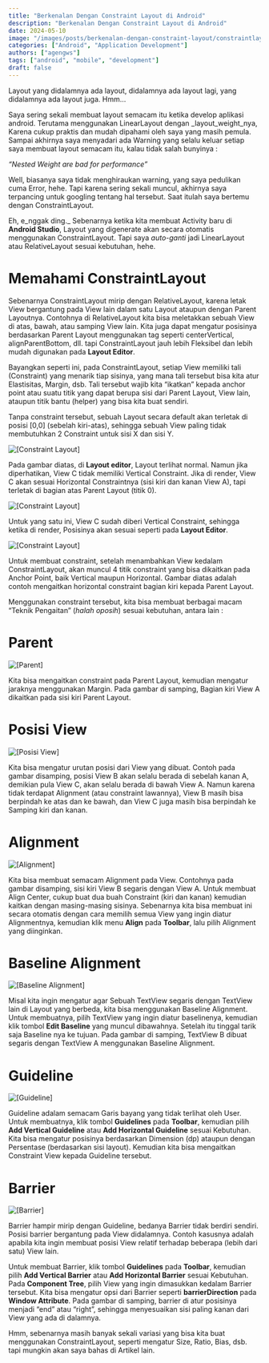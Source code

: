 ```yaml
---
title: "Berkenalan Dengan Constraint Layout di Android"
description: "Berkenalan Dengan Constraint Layout di Android"
date: 2024-05-10
image: "/images/posts/berkenalan-dengan-constraint-layout/constraintlayout-1.png"
categories: ["Android", "Application Development"]
authors: ["agengws"]
tags: ["android", "mobile", "development"]
draft: false
---
```


Layout yang didalamnya ada layout, didalamnya ada layout lagi, yang didalamnya ada layout juga. Hmm…

Saya sering sekali membuat layout semacam itu ketika develop aplikasi android. Terutama menggunakan LinearLayout dengan  _layout_weight_nya, Karena cukup praktis dan mudah dipahami oleh saya yang masih pemula. Sampai akhirnya  saya  menyadari ada Warning yang selalu keluar setiap saya membuat layout semacam itu, kalau tidak salah bunyinya :

_“Nested Weight are bad for performance”_

Well, biasanya saya tidak menghiraukan warning, yang saya pedulikan cuma Error, hehe. Tapi karena sering sekali muncul, akhirnya saya terpancing untuk googling tentang hal tersebut. Saat itulah saya bertemu dengan ConstraintLayout.

Eh, e_nggak ding._ Sebenarnya ketika kita membuat Activity baru di  **Android Studio**, Layout yang digenerate akan secara otomatis menggunakan ConstraintLayout. Tapi saya  _auto-ganti_  jadi LinearLayout atau RelativeLayout sesuai kebutuhan, hehe.

# Memahami ConstraintLayout

Sebenarnya ConstraintLayout mirip dengan RelativeLayout, karena letak View bergantung pada View lain dalam satu Layout ataupun dengan Parent Layoutnya. Contohnya di RelativeLayout kita bisa meletakkan sebuah View di atas, bawah, atau samping View lain. Kita juga dapat mengatur posisinya berdasarkan Parent Layout menggunakan tag seperti centerVertical, alignParentBottom, dll. tapi ConstraintLayout jauh lebih Fleksibel dan lebih mudah digunakan pada  **Layout Editor**.

Bayangkan seperti ini, pada ConstraintLayout, setiap View memiliki tali (Constraint) yang menarik tiap sisinya, yang mana tali tersebut bisa kita atur Elastisitas, Margin, dsb. Tali tersebut wajib kita “ikatkan” kepada anchor point atau suatu titik yang dapat berupa sisi dari Parent Layout, View lain, ataupun titik bantu (helper) yang bisa kita buat sendiri.

Tanpa constraint tersebut, sebuah Layout secara default akan terletak di posisi [0,0] (sebelah kiri-atas), sehingga sebuah View paling tidak membutuhkan 2 Constraint untuk sisi X dan sisi Y.

![\[Constraint Layout\]](/images/posts/berkenalan-dengan-constraint-layout/constraintlayout-2.png)

Pada gambar diatas, di **Layout editor**, Layout terlihat normal. Namun jika diperhatikan, View C tidak memiliki Vertical Constraint. Jika di render, View C akan sesuai Horizontal Constraintnya (sisi kiri dan kanan View A), tapi terletak di bagian atas Parent Layout (titik 0).

![\[Constraint Layout\]](/images/posts/berkenalan-dengan-constraint-layout/constraintlayout-3.png)

Untuk yang satu ini, View C sudah diberi Vertical Constraint, sehingga ketika di render, Posisinya akan sesuai seperti pada **Layout Editor**.

![\[Constraint Layout\]](/images/posts/berkenalan-dengan-constraint-layout/constraintlayout-1.png)

Untuk membuat constraint, setelah menambahkan View kedalam ConstraintLayout, akan muncul 4 titik constraint yang bisa dikaitkan pada Anchor Point, baik Vertical maupun Horizontal. Gambar diatas adalah contoh mengaitkan horizontal constraint bagian kiri kepada Parent Layout.

Menggunakan constraint tersebut, kita bisa membuat berbagai macam “Teknik Pengaitan” (_halah oposih_) sesuai kebutuhan, antara lain :

# **Parent**

![\[Parent\]](/images/posts/berkenalan-dengan-constraint-layout/constraintlayout-4.png)

Kita bisa mengaitkan constraint pada Parent Layout, kemudian mengatur jaraknya menggunakan Margin. Pada gambar di samping, Bagian kiri View A dikaitkan pada sisi kiri Parent Layout.

# **Posisi View**

![\[Posisi View\]](/images/posts/berkenalan-dengan-constraint-layout/constraintlayout-5.png)

Kita bisa mengatur urutan posisi dari View yang dibuat. Contoh pada gambar disamping, posisi View B akan selalu berada di sebelah kanan A, demikian pula View C, akan selalu berada di bawah View A. Namun karena tidak terdapat Alignment (atau constraint lawannya), View B masih bisa berpindah ke atas dan ke bawah, dan View C juga masih bisa berpindah ke Samping kiri dan kanan.

# **Alignment**

![\[Alignment\]](/images/posts/berkenalan-dengan-constraint-layout/constraintlayout-6.png)

Kita bisa membuat semacam Alignment pada View. Contohnya pada gambar disamping, sisi kiri View B segaris dengan View A. Untuk membuat Align Center, cukup buat dua buah Constraint (kiri dan kanan) kemudian kaitkan dengan masing-masing sisinya. Sebenarnya kita bisa membuat ini secara otomatis dengan cara memilih semua View yang ingin diatur Alignmentnya, kemudian klik menu  **Align**  pada  **Toolbar**, lalu pilih Alignment yang diinginkan.

# **Baseline Alignment**

![\[Baseline Alignment\]](/images/posts/berkenalan-dengan-constraint-layout/constraintlayout-7.png)

Misal kita ingin mengatur agar Sebuah TextView segaris dengan TextView lain di Layout yang berbeda, kita bisa menggunakan Baseline Alignment. Untuk membuatnya, pilih TextView yang ingin diatur baselinenya, kemudian klik tombol  **Edit Baseline**  yang muncul dibawahnya. Setelah itu tinggal tarik saja Baseline nya ke tujuan. Pada gambar di samping, TextView B dibuat segaris dengan TextView A menggunakan Baseline Alignment.

# **Guideline**

![\[Guideline\]](/images/posts/berkenalan-dengan-constraint-layout/constraintlayout-8.png)

Guideline adalam semacam Garis bayang yang tidak terlihat oleh User. Untuk membuatnya, klik tombol  **Guidelines**  pada  **Toolbar**, kemudian pilih  **Add Vertical Guideline**  atau  **Add Horizontal Guideline**  sesuai Kebutuhan. Kita bisa mengatur posisinya berdasarkan Dimension (dp) ataupun dengan Persentase (berdasarkan sisi layout). Kemudian kita bisa mengaitkan Constraint View kepada Guideline tersebut.

# **Barrier**

![\[Barrier\]](/images/posts/berkenalan-dengan-constraint-layout/constraintlayout-9.png)

Barrier hampir mirip dengan Guideline, bedanya Barrier tidak berdiri sendiri. Posisi barrier bergantung pada View didalamnya. Contoh kasusnya adalah apabila kita ingin membuat posisi View relatif terhadap beberapa (lebih dari satu) View lain.

Untuk membuat Barrier, klik tombol  **Guidelines**  pada  **Toolbar**, kemudian pilih  **Add Vertical Barrier**  atau  **Add Horizontal Barrier**  sesuai Kebutuhan. Pada  **Component Tree**, pilih View yang ingin dimasukkan kedalam Barrier tersebut. Kita bisa mengatur opsi dari Barrier seperti  **barrierDirection**  pada  **Window Attribute**. Pada gambar di samping, barrier di atur posisinya menjadi “end” atau “right”, sehingga menyesuaikan sisi paling kanan dari View yang ada di dalamnya.

Hmm, sebenarnya masih banyak sekali variasi yang bisa kita buat menggunakan ConstraintLayout, seperti mengatur Size, Ratio, Bias, dsb. tapi mungkin akan saya bahas di Artikel lain.